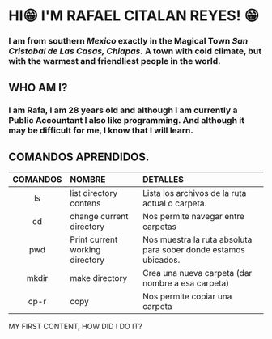 # HI😁 I'M RAFAEL CITALAN REYES! 😁
### I am from southern *Mexico* exactly in the Magical Town *San Cristobal de  Las Casas, Chiapas.* A town with cold climate, but with the warmest and friendliest people in the world.

## WHO AM I? 
### I am Rafa, I am 28 years old and although I am currently a Public Accountant I also like programming. And although it may be difficult for me, I know that I will learn.

## COMANDOS APRENDIDOS.

| COMANDOS | NOMBRE | DETALLES |
| :-------:| :------| :--------|
| ls | list directory contens | Lista los archivos de la ruta actual o carpeta.
| cd | change current directory | Nos permite navegar entre carpetas |
| pwd | Print current working directory | Nos muestra la ruta absoluta para sober donde estamos ubicados.
| mkdir | make directory | Crea una nueva carpeta (dar nombre a esa carpeta)
| cp-r | copy | Nos permite copiar una carpeta

MY FIRST CONTENT, HOW DID I DO IT?

